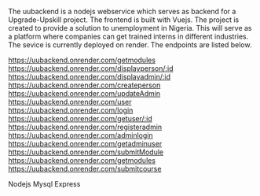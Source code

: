 The uubackend is a nodejs webservice which serves as backend for a Upgrade-Upskill project.
The frontend is built with Vuejs. The project is created to provide a solution to unemployment in Nigeria.
This will serve as a platform where companies can get trained interns in different industries.
The sevice is currently deployed on render. The endpoints are listed below.

https://uubackend.onrender.com/getmodules
https://uubackend.onrender.com/displayperson/:id
https://uubackend.onrender.com/displayadmin/:id
https://uubackend.onrender.com/createperson
https://uubackend.onrender.com/updateAdmin
https://uubackend.onrender.com/user
https://uubackend.onrender.com/login
https://uubackend.onrender.com/getuser/:id
https://uubackend.onrender.com/registeradmin
https://uubackend.onrender.com/adminlogin
https://uubackend.onrender.com/getadminuser
https://uubackend.onrender.com/submitModule
https://uubackend.onrender.com/getmodules
https://uubackend.onrender.com/submitcourse

Nodejs
Mysql
Express
